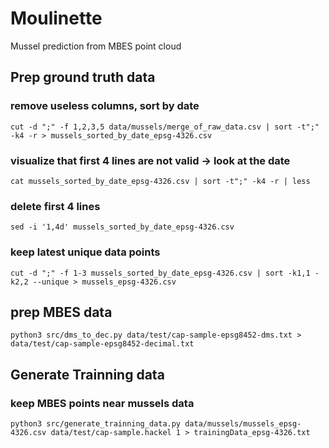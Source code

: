 # Moulinette
Mussel prediction from MBES point cloud
## Prep ground truth data
### remove useless columns, sort by date
```
cut -d ";" -f 1,2,3,5 data/mussels/merge_of_raw_data.csv | sort -t";" -k4 -r > mussels_sorted_by_date_epsg-4326.csv
```
### visualize that first 4 lines are not valid -> look at the date
```
cat mussels_sorted_by_date_epsg-4326.csv | sort -t";" -k4 -r | less
```

### delete first 4 lines
```
sed -i '1,4d' mussels_sorted_by_date_epsg-4326.csv
```

### keep latest unique data points
```
cut -d ";" -f 1-3 mussels_sorted_by_date_epsg-4326.csv | sort -k1,1 -k2,2 --unique > mussels_epsg-4326.csv
```

## prep MBES data
```
python3 src/dms_to_dec.py data/test/cap-sample-epsg8452-dms.txt > data/test/cap-sample-epsg8452-decimal.txt
```

## Generate Trainning data

### keep MBES points near mussels data
```
python3 src/generate_trainning_data.py data/mussels/mussels_epsg-4326.csv data/test/cap-sample.hackel 1 > trainingData_epsg-4326.txt
```





